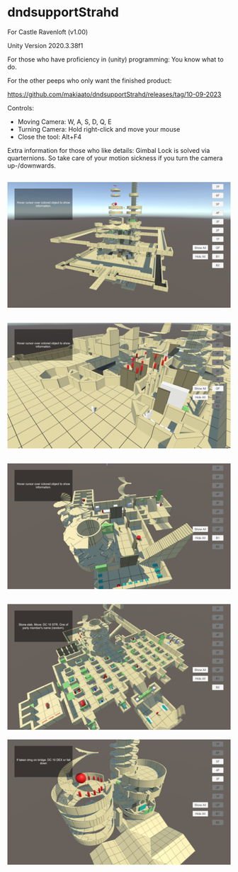 # dndsupportStrahd
For Castle Ravenloft (v1.00)

Unity Version 2020.3.38f1

For those who have proficiency in (unity) programming: You know what to do.

For the other peeps who only want the finished product: 

https://github.com/makiaato/dndsupportStrahd/releases/tag/10-09-2023

Controls:
- Moving Camera: W, A, S, D, Q, E
- Turning Camera: Hold right-click and move your mouse
- Close the tool: Alt+F4

Extra information for those who like details: Gimbal Lock is solved via quarternions. So take care of your motion sickness if you turn the camera up-/downwards.

![Alt text](/001.png?raw=true)
---
![Alt text](/002.png?raw=true)
---
![Alt text](/003.png?raw=true)
---
![Alt text](/004.png?raw=true)
---
![Alt text](/005.png?raw=true)
